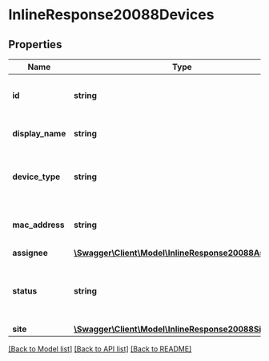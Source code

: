 # InlineResponse20088Devices

## Properties
Name | Type | Description | Notes
------------ | ------------- | ------------- | -------------
**id** | **string** | Device ID - Unique Identifier of the Device. | [optional] 
**display_name** | **string** | Display name of the device. | [optional] 
**device_type** | **string** | Includes manufacturer name and the model name. | [optional] 
**mac_address** | **string** | MAC address or serial number of the device. | [optional] 
**assignee** | [**\Swagger\Client\Model\InlineResponse20088Assignee**](InlineResponse20088Assignee.md) |  | [optional] 
**status** | **string** | Status of the device. The value is either &#x60;online&#x60; or &#x60;offline&#x60;. | [optional] 
**site** | [**\Swagger\Client\Model\InlineResponse20088Site**](InlineResponse20088Site.md) |  | [optional] 

[[Back to Model list]](../README.md#documentation-for-models) [[Back to API list]](../README.md#documentation-for-api-endpoints) [[Back to README]](../README.md)


